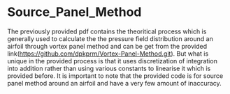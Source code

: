 # Source_Panel_Method
The previously provided pdf contains the theoritical process which is generally used to calculate the the pressure field distribution around an airfoil through vortex panel method and can be get from the provided link(https://github.com/dpkprm/Vortex-Panel-Method.git). But what is unique in the provided process is that it uses discretization of integration into addition rather than using various constants to linearise it which is provided before. It is important to note that the provided code is for source panel method around an airfoil and have a very few amount of inaccuracy.
